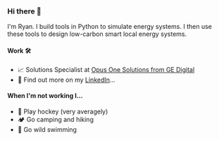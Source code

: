### Hi there 👋

I'm Ryan. I build tools in Python to simulate energy systems. I then use these tools to design low-carbon smart local energy systems. 

#### Work 🛠️ 
-  📈 Solutions Specialist at [Opus One Solutions from GE Digital](https://www.opusonesolutions.com/)
-  💼 Find out more on my [LinkedIn](https://www.linkedin.com/in/ryan-gilmour/)...


#### When I'm not working I...
- 🏑 Play hockey (very averagely)
- 🏕️ Go camping and hiking 
- 🌊 Go wild swimming 

